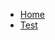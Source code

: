 * [Home](/docs/Retrospect/23%EB%85%84/1%EC%9B%94%201%EC%A3%BC%EC%B0%A8.md)
* [Test](/docs/AWS/00%20-%20aws.md)